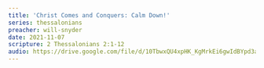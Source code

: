```yaml
---
title: 'Christ Comes and Conquers: Calm Down!'
series: thessalonians
preacher: will-snyder
date: 2021-11-07
scripture: 2 Thessalonians 2:1-12
audio: https://drive.google.com/file/d/10TbwxQU4xpHK_KgMrkEi6gwIdBYpd3aS/view
---
```

